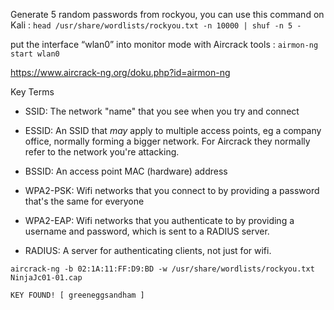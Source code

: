 Generate 5 random passwords from rockyou, you can use this command on Kali : `head /usr/share/wordlists/rockyou.txt -n 10000 | shuf -n 5 -`

put the interface “wlan0” into monitor mode with Aircrack tools : `airmon-ng start wlan0`

https://www.aircrack-ng.org/doku.php?id=airmon-ng

Key Terms

* SSID: The network "name" that you see when you try and connect

* ESSID: An SSID that *may* apply to multiple access points, eg a company office, normally forming a bigger network. For Aircrack they normally refer to the network you're attacking.

* BSSID: An access point MAC (hardware) address

* WPA2-PSK: Wifi networks that you connect to by providing a password that's the same for everyone

* WPA2-EAP: Wifi networks that you authenticate to by providing a username and password, which is sent to a RADIUS server.

* RADIUS: A server for authenticating clients, not just for wifi.

`aircrack-ng -b 02:1A:11:FF:D9:BD -w /usr/share/wordlists/rockyou.txt NinjaJc01-01.cap`

`KEY FOUND! [ greeneggsandham ]`
